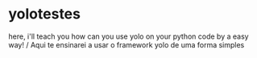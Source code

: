 # yolotestes
here, i'll teach you how can you use yolo on your python code by a easy way! / Aqui te ensinarei a usar o framework yolo de uma forma simples
